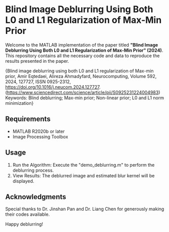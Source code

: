 # Blind Image Deblurring Using Both L0 and L1 Regularization of Max-Min Prior

Welcome to the MATLAB implementation of the paper titled **"Blind Image Deblurring Using Both L0 and L1 Regularization of Max-Min Prior" (2024)**. This repository contains all the necessary code and data to reproduce the results presented in the paper.

{Blind image deblurring using both L0 and L1 regularization of Max-min prior,
 Amir Eqtedaei, Alireza Ahmadyfard,
 Neurocomputing,
 Volume 592,
 2024,
 127727,
 ISSN 0925-2312,
 https://doi.org/10.1016/j.neucom.2024.127727.
 (https://www.sciencedirect.com/science/article/pii/S0925231224004983)
 Keywords: Blind deblurring; Max-min prior; Non-linear prior; L0 and L1 norm minimization}

## Requirements
- MATLAB R2020b or later
- Image Processing Toolbox

## Usage
1. Run the Algorithm: Execute the "demo_deblurring.m" to perform the deblurring process.
2. View Results: The deblurred image and estimated blur kernel will be displayed.

## Acknowledgments
Special thanks to Dr. Jinshan Pan and Dr. Liang Chen for generously making their codes available.


Happy deblurring!
